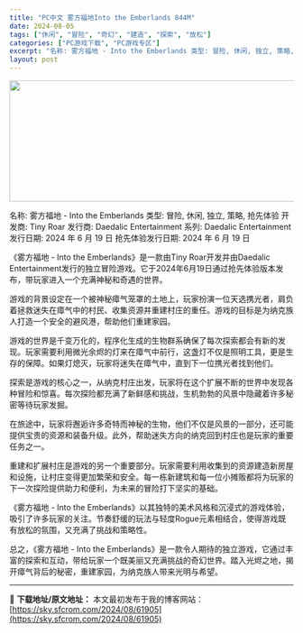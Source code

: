 ```yaml
---
title: "PC中文 雾方福地Into the Emberlands 844M"
date: 2024-08-05
tags: ["休闲", "冒险", "奇幻", "建造", "探索", "放松"]
categories: ["PC游戏下载", "PC游戏专区"]
excerpt: "名称: 雾方福地 - Into the Emberlands 类型: 冒险, 休闲, 独立, 策略, 抢先体验 开发商: Tiny Roar 发行商: Daedalic Entertainment 系列: Daedalic Entertainment 发行日期: 2024 年 6 月 19 日 抢先&hellip;"
layout: post
---
```


<img class="aligncenter size-full wp-image-61906" src="https://sky.sfcrom.com/wp-content/uploads/2024/08/2024080502082817.webp" alt="" width="660" height="215" />

名称: 雾方福地 - Into the Emberlands
类型: 冒险, 休闲, 独立, 策略, 抢先体验
开发商: Tiny Roar
发行商: Daedalic Entertainment
系列: Daedalic Entertainment
发行日期: 2024 年 6 月 19 日
抢先体验发行日期: 2024 年 6 月 19 日

《雾方福地 - Into the Emberlands》是一款由Tiny Roar开发并由Daedalic Entertainment发行的独立冒险游戏。它于2024年6月19日通过抢先体验版本发布，带玩家进入一个充满神秘和奇遇的世界。

游戏的背景设定在一个被神秘瘴气笼罩的土地上，玩家扮演一位天选携光者，肩负着拯救迷失在瘴气中的村民、收集资源并重建村庄的重任。游戏的目标是为纳克族人打造一个安全的避风港，帮助他们重建家园。

游戏的世界是千变万化的，程序化生成的生物群系确保了每次探索都会有新的发现。玩家需要利用微光余烬的灯来在瘴气中前行，这盏灯不仅是照明工具，更是生存的保障。如果灯熄灭，玩家将迷失在瘴气中，直到下一位携光者找到他们。

探索是游戏的核心之一，从纳克村庄出发，玩家将在这个扩展不断的世界中发现各种冒险和惊喜。每次探险都充满了新鲜感和挑战，生机勃勃的风景中隐藏着许多秘密等待玩家发掘。

在旅途中，玩家将邂逅许多奇特而神秘的生物，他们不仅是风景的一部分，还可能提供宝贵的资源和装备升级。此外，帮助迷失方向的纳克回到村庄也是玩家的重要任务之一。

重建和扩展村庄是游戏的另一个重要部分。玩家需要利用收集到的资源建造新房屋和设施，让村庄变得更加繁荣和安全。每一栋新建筑和每一位小摊贩都将为玩家的下一次探险提供助力和便利，为未来的冒险打下坚实的基础。

《雾方福地 - Into the Emberlands》以其独特的美术风格和沉浸式的游戏体验，吸引了许多玩家的关注。节奏舒缓的玩法与轻度Rogue元素相结合，使得游戏既有放松的氛围，又充满了挑战和策略性。

总之，《雾方福地 - Into the Emberlands》是一款令人期待的独立游戏，它通过丰富的探索和互动，带给玩家一个既美丽又充满挑战的奇幻世界。踏入光烬之地，揭开瘴气背后的秘密，重建家园，为纳克族人带来光明与希望。

---
📖 **下载地址/原文地址：** 本文最初发布于我的博客网站：[https://sky.sfcrom.com/2024/08/61905](https://sky.sfcrom.com/2024/08/61905)
